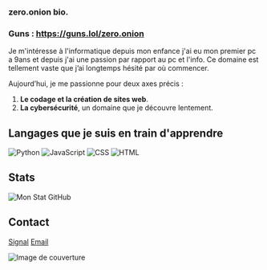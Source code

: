 ### zero.onion bio.
### Guns : https://guns.lol/zero.onion

Je m'intéresse à l'informatique depuis mon enfance j'ai eu mon premier pc a 9ans et depuis j'ai une passion par rapport au pc et l'info. 
Ce domaine est tellement vaste que j’ai longtemps hésité par où commencer.  

Aujourd’hui, je me passionne pour deux axes précis :  
1. **Le codage et la création de sites web**.  
2. **La cybersécurité**, un domaine que je découvre lentement.

## Langages que je suis en train d'apprendre
![Python](https://img.shields.io/badge/Python-3776AB?style=flat-square&logo=python&logoColor=white)
![JavaScript](https://img.shields.io/badge/JavaScript-F7DF1E?style=flat-square&logo=javascript&logoColor=black)
![CSS](https://img.shields.io/badge/CSS-2965F1?style=flat-square&logo=css3&logoColor=white)
![HTML](https://img.shields.io/badge/HTML-E34F26?style=flat-square&logo=html5&logoColor=white)

## Stats
![Mon Stat GitHub](https://github-readme-stats.vercel.app/api/top-langs/?username=zeroavenir&layout=compact)

## Contact 

[Signal](https://signal.me/#eu/uE46uuSXDGu7jHgFOKRjgBCNgiwnrOWTmrbU9YZWjeZtBjxjT4pIk4fGLbGTY8YS)
[Email](baiseur@fogmail.cc)

![Image de couverture](https://images7.alphacoders.com/339/339509.jpg)

<!---
zeroavenir/zeroavenir is a ✨ special ✨ repository because its `README.md` (this file) appears on your GitHub profile.
You can click the Preview link to take a look at your changes.
--->
